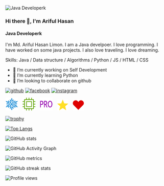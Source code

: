 ![Java Developerk](https://scontent.fdac5-2.fna.fbcdn.net/v/t31.18172-8/16300014_1090833154361288_4846542362496928322_o.jpg?_nc_cat=102&ccb=1-5&_nc_sid=0debeb&_nc_eui2=AeGOBP2hVA60xgYrGlDDjNWspNvL0vQ4UB6k28vS9DhQHlUmwxnPxw90Kuo0Cc-VBWo65K0ITP9xIYkCMwI1pdb1&_nc_ohc=83lxM9GXG4QAX-DetFK&_nc_ht=scontent.fdac5-2.fna&oh=00_AT_HtXXF2moYyAWxO8IPhaTg92Krt-fEZiRtvWR7Df25yw&oe=61D9F172)

### Hi there 👋, I'm Ariful Hasan
#### Java Developerk


I'm Md. Ariful Hasan Limon. I am a Java develpoer. I love programming. I have worked on some java projects. I also love traveling. I love dreaming.

Skills: Java / Data structure / Algorithms / Python / JS / HTML / CSS

- 🔭 I’m currently working on Self Development  
- 🌱 I’m currently learning Python 
- 👯 I’m looking to collaborate on github 


[<img src='https://cdn.jsdelivr.net/npm/simple-icons@3.0.1/icons/github.svg' alt='github' height='20'>](https://github.com/ariful-limon)  [<img src='https://cdn.jsdelivr.net/npm/simple-icons@3.0.1/icons/facebook.svg' alt='facebook' height='20'>](https://www.facebook.com/arifulhasan.limon)  [<img src='https://cdn.jsdelivr.net/npm/simple-icons@3.0.1/icons/instagram.svg' alt='instagram' height='20'>](https://www.instagram.com/arifulhasanlimon/)  

<a href='https://archiveprogram.github.com/'><img src='https://raw.githubusercontent.com/acervenky/animated-github-badges/master/assets/acbadge.gif' width='40' height='40'></a> <a href='https://docs.github.com/en/developers'><img src='https://raw.githubusercontent.com/acervenky/animated-github-badges/master/assets/devbadge.gif' width='40' height='40'></a> <a href='https://github.com/pricing'><img src='https://raw.githubusercontent.com/acervenky/animated-github-badges/master/assets/pro.gif' width='40' height='40'></a> <a href='https://stars.github.com/'><img src='https://raw.githubusercontent.com/acervenky/animated-github-badges/master/assets/starbadge.gif' width='35' height='35'></a> <a href='https://docs.github.com/en/github/supporting-the-open-source-community-with-github-sponsors'><img src='https://raw.githubusercontent.com/acervenky/animated-github-badges/master/assets/sponsorbadge.gif' width='35' height='35'></a> 

[![trophy](https://github-profile-trophy.vercel.app/?username=ariful-limon)](https://github.com/ryo-ma/github-profile-trophy)

[![Top Langs](https://github-readme-stats.vercel.app/api/top-langs/?username=ariful-limon)](https://github.com/anuraghazra/github-readme-stats)

![GitHub stats](https://github-readme-stats.vercel.app/api?username=ariful-limon&show_icons=true)  

![GitHub Activity Graph](https://activity-graph.herokuapp.com/graph?username=ariful-limon)  

![GitHub metrics](https://metrics.lecoq.io/ariful-limon)  

![GitHub streak stats](https://github-readme-streak-stats.herokuapp.com/?user=ariful-limon)  

![Profile views](https://gpvc.arturio.dev/ariful-limon)  
